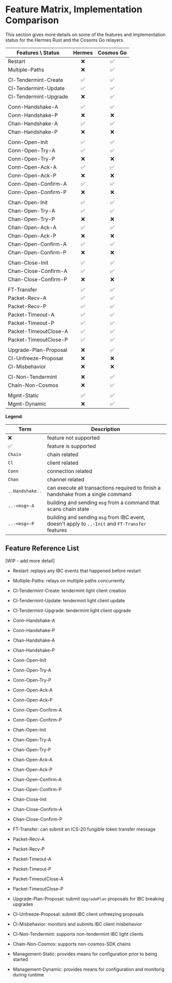 # Feature Matrix, Implementation Comparison

This section gives more details on some of the features and implementation status for the Hermes Rust and the Cosoms Go relayers.


| Features \      Status | Hermes | Cosmos Go |
| ---------------------- | :----: | :-------: |
| Restart                | ❌     | ✅        |
| Multiple-Paths         | ❌     | ✅        |
|                        |        |           |
| Cl-Tendermint-Create   | ✅     | ✅        |
| Cl-Tendermint-Update   | ✅     | ✅        |
| Cl-Tendermint-Upgrade  | ❌     | ✅        |
|                        |        |           |
| Conn-Handshake-A       | ✅     | ✅        |
| Conn-Handshake-P       | ❌     | ❌        |
| Chan-Handshake-A       | ✅     | ✅        |
| Chan-Handshake-P       | ❌     | ❌        |
|                        |        |           |
| Conn-Open-Init         | ✅     | ✅        |
| Conn-Open-Try-A        | ✅     | ✅        |
| Conn-Open-Try-P        | ❌     | ❌        |
| Conn-Open-Ack-A        | ✅     | ✅        |
| Conn-Open-Ack-P        | ❌     | ❌        |
| Conn-Open-Confirm-A    | ✅     | ✅        |
| Conn-Open-Confirm-P    | ❌     | ❌        |
|                        |        |           |
| Chan-Open-Init         | ✅     | ✅        |
| Chan-Open-Try-A        | ✅     | ✅        |
| Chan-Open-Try-P        | ❌     | ❌        |
| Chan-Open-Ack-A        | ✅     | ✅        |
| Chan-Open-Ack-P        | ❌     | ❌        |
| Chan-Open-Confirm-A    | ✅     | ✅        |
| Chan-Open-Confirm-P    | ❌     | ❌        |
|                        |        |           |
| Chan-Close-Init        | ✅     | ✅        |
| Chan-Close-Confirm-A   | ✅     | ✅        |
| Chan-Close-Confirm-P   | ❌     | ❌        |
|                        |        |           |
| FT-Transfer            | ✅     | ✅        |
| Packet-Recv-A          | ✅     | ✅        |
| Packet-Recv-P          | ✅     | ✅        |
| Packet-Timeout-A       | ✅     | ✅        |
| Packet-Timeout-P       | ✅     | ✅        |
| Packet-TimeoutClose-A  | ✅     | ✅        |
| Packet-TimeoutClose-P  | ✅     | ✅        |
|                        |        |           |
| Upgrade-Plan-Proposal  | ❌     | ✅        |
| Cl-Unfreeze-Proposal   | ❌     | ❌        |
| Cl-Misbehavior         | ❌     | ❌        |
|                        |        |           |
| Cl-Non-Tendermint      | ❌     | ✅        |
| Chain-Non-Cosmos       | ❌     | ✅        |
|                        |        |           |
| Mgmt-Static            | ✅     | ✅        |
| Mgmt-Dynamic           | ❌     | ✅        |


__Legend__:

| Term              | Description                                                                                      |
| -----             | -----------                                                                                      |
| ❌                | feature not supported                                                                            |
| ✅                | feature is supported                                                                             |
| `Chain`           | chain related                                                                                    |
| `Cl`              | client related                                                                                   |
| `Conn`            | connection related                                                                               |
| `Chan`            | channel related                                                                                  |
| `..Handshake..`   | can execute all transactions required to finish a handshake from a single command                |
| `..-<msg>-A`      | building and sending `msg` from a command that scans chain state                                 |
| `..-<msg>-P`      | building and sending `msg` from IBC event, doesn't apply to `..-Init` and `FT-Transfer` features |


## Feature Reference List

[WIP - add more detail]

- Restart: replays any IBC events that happened before restart
- Multiple-Paths: relays on multiple paths concurrently

- Cl-Tendermint-Create: tendermint light client creation
- Cl-Tendermint-Update: tendermint light client update
- Cl-Tendermint-Upgrade: tendermint light client upgrade

- Conn-Handshake-A
- Conn-Handshake-P
- Chan-Handshake-A
- Chan-Handshake-P

- Conn-Open-Init
- Conn-Open-Try-A
- Conn-Open-Try-P
- Conn-Open-Ack-A
- Conn-Open-Ack-P
- Conn-Open-Confirm-A
- Conn-Open-Confirm-P

- Chan-Open-Init
- Chan-Open-Try-A
- Chan-Open-Try-P
- Chan-Open-Ack-A
- Chan-Open-Ack-P
- Chan-Open-Confirm-A
- Chan-Open-Confirm-P
- Chan-Close-Init
- Chan-Close-Confirm-A
- Chan-Close-Confirm-P

- FT-Transfer: can submit an ICS-20 fungible token transfer message
- Packet-Recv-A
- Packet-Recv-P
- Packet-Timeout-A
- Packet-Timeout-P
- Packet-TimeoutClose-A
- Packet-TimeoutClose-P

- Upgrade-Plan-Proposal: submit `UpgradePlan` proposals for IBC breaking upgrades
- Cl-Unfreeze-Proposal: submit IBC client unfreezing proposals
- Cl-Misbehavior: monitors and submits IBC client misbehavior

- Cl-Non-Tendermint: supports non-tendermint IBC light clients
- Chain-Non-Cosmos: supports non-cosmos-SDK chains

- Management-Static: provides means for configuration prior to being started
- Management-Dynamic: provides means for configuration and monitorig during runtime

